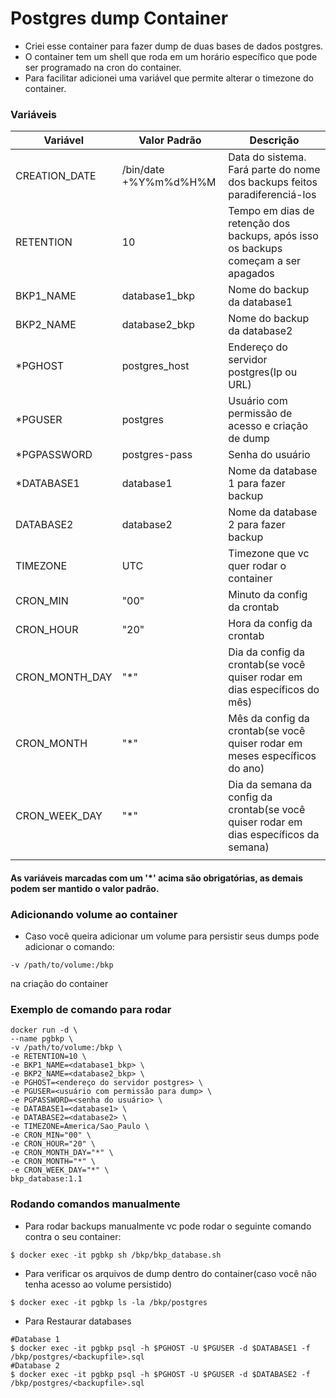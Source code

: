# Postgres dump Container

- Criei esse container para fazer dump de duas bases de dados postgres.
- O container tem um shell que roda em um horário específico que pode ser programado na cron do container.
- Para facilitar adicionei uma variável que permite alterar o timezone do container.

### Variáveis

|  Variável  |  Valor Padrão  |  Descrição  |
|---|---|---|
| CREATION_DATE  | /bin/date +%Y%m%d%H%M | Data do sistema. Fará parte do nome dos backups feitos paradiferenciá-los |
| RETENTION | 10 | Tempo em dias de retenção dos backups, após isso os backups começam a ser apagados |
| BKP1_NAME  | database1_bkp | Nome do backup da database1 |
| BKP2_NAME  | database2_bkp | Nome do backup da database2 |
| *PGHOST  | postgres_host | Endereço do servidor postgres(Ip ou URL) |
| *PGUSER  | postgres | Usuário com permissão de acesso e criação de dump |
| *PGPASSWORD  | postgres-pass | Senha do usuário |
| *DATABASE1  | database1 | Nome da database 1 para fazer backup |
| DATABASE2  | database2 | Nome da database 2 para fazer backup |
| TIMEZONE | UTC | Timezone que vc quer rodar o container |
| CRON_MIN | "00" | Minuto da config da crontab |
| CRON_HOUR | "20" | Hora da config da crontab |
| CRON_MONTH_DAY | "*" | Dia da config da crontab(se você quiser rodar em dias específicos do mês) |
| CRON_MONTH | "*" | Mês da config da crontab(se você quiser rodar em meses específicos do ano) |
| CRON_WEEK_DAY | "*" | Dia da semana da config da crontab(se você quiser rodar em dias específicos da semana)|
|   |   |   |

#### As variáveis marcadas com um '*' acima são obrigatórias, as demais podem ser mantido o valor padrão.

### Adicionando volume ao container
- Caso você queira adicionar um volume para persistir seus dumps pode adicionar o comando:
```
-v /path/to/volume:/bkp
```
na criação do container

### Exemplo de comando para rodar
```
docker run -d \
--name pgbkp \
-v /path/to/volume:/bkp \
-e RETENTION=10 \
-e BKP1_NAME=<database1_bkp> \
-e BKP2_NAME=<database2_bkp> \
-e PGHOST=<endereço do servidor postgres> \
-e PGUSER=<usuário com permissão para dump> \
-e PGPASSWORD=<senha do usuário> \
-e DATABASE1=<database1> \
-e DATABASE2=<database2> \
-e TIMEZONE=America/Sao_Paulo \
-e CRON_MIN="00" \
-e CRON_HOUR="20" \
-e CRON_MONTH_DAY="*" \
-e CRON_MONTH="*" \
-e CRON_WEEK_DAY="*" \
bkp_database:1.1
```

### Rodando comandos manualmente
- Para rodar backups manualmente vc pode rodar o seguinte comando contra o seu container:
```
$ docker exec -it pgbkp sh /bkp/bkp_database.sh
```
- Para verificar os arquivos de dump dentro do container(caso você não tenha acesso ao volume persistido)
```
$ docker exec -it pgbkp ls -la /bkp/postgres 
```
- Para Restaurar databases
```
#Database 1																					     
$ docker exec -it pgbkp psql -h $PGHOST -U $PGUSER -d $DATABASE1 -f /bkp/postgres/<backupfile>.sql
#Database 2																		  				 
$ docker exec -it pgbkp psql -h $PGHOST -U $PGUSER -d $DATABASE2 -f /bkp/postgres/<backupfile>.sql
```